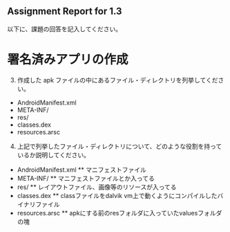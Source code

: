 Assignment Report for 1.3
------

以下に、課題の回答を記入してください。

署名済みアプリの作成
======

3. 作成した apk ファイルの中にあるファイル・ディレクトリを列挙してください。
* AndroidManifest.xml
* META-INF/
* res/
* classes.dex
* resources.arsc

4. 上記で列挙したファイル・ディレクトリについて、どのような役割を持っているか説明してください。
* AndroidManifest.xml
** マニフェストファイル
* META-INF/
** マニフェストファイルとか入ってる
* res/
** レイアウトファイル、画像等のリソースが入ってる
* classes.dex
** classファイルをdalvik vm上で動くようにコンパイルしたバイナリファイル
* resources.arsc
** apkにする前のresフォルダに入っていたvaluesフォルダの塊

